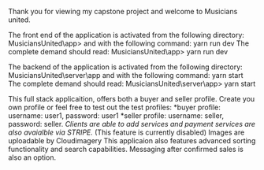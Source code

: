 Thank you for viewing my capstone project and welcome to Musicians united.

The front end of the application is activated from the following directory:
MusiciansUnited\app> 
and with the following command: yarn run dev
The complete demand should read:
MusiciansUnited\app> yarn run dev

The backend of the application is activated from the following directory:
MusiciansUnited\server\app
and with the following command: yarn start
The complete demand should read:
MusiciansUnited\server\app> yarn start

This full stack applicaition, offers both a buyer and seller profile.
Create you own profile or feel free to test out the test profiles:
*buyer profile: username: user1, password: user1
*seller profile: username: seller, password: seller.
*Clients are able to add services and payment services are also avaialble via STRIPE.* (This feature is currently disabled)
Images are uploadable by Cloudimagery
This applicaion also features advanced sorting functionality and search capabilities. 
Messaging after confirmed sales is also an option. 
